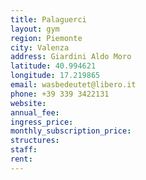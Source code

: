 ```yaml
---
title: Palaguerci
layout: gym
region: Piemonte
city: Valenza
address: Giardini Aldo Moro
latitude: 40.994621
longitude: 17.219865
email: wasbedeutet@libero.it
phone: +39 339 3422131
website: 
annual_fee: 
ingress_price: 
monthly_subscription_price: 
structures: 
staff: 
rent: 
---
```


